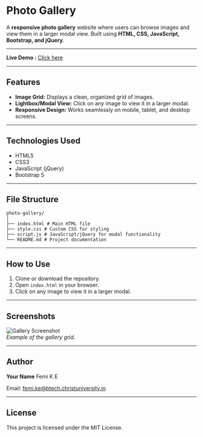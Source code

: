 # Photo Gallery

A **responsive photo gallery** website where users can browse images and view them in a larger modal view. Built using **HTML, CSS, JavaScript, Bootstrap, and jQuery**.

---
**Live Demo :** [Click here]()

---


## Features

- **Image Grid:** Displays a clean, organized grid of images.
- **Lightbox/Modal View:** Click on any image to view it in a larger modal.
- **Responsive Design:** Works seamlessly on mobile, tablet, and desktop screens.

---

## Technologies Used

- HTML5
- CSS3
- JavaScript (jQuery)
- Bootstrap 5

---

## File Structure
```
photo-gallery/
│
├── index.html # Main HTML file
├── style.css # Custom CSS for styling
├── script.js # JavaScript/jQuery for modal functionality
└── README.md # Project documentation
```


---

## How to Use

1. Clone or download the repository.
2. Open `index.html` in your browser.
3. Click on any image to view it in a larger modal.

---

## Screenshots

![Gallery Screenshot](/demo.png)  
*Example of the gallery grid.*


---

## Author

**Your Name**  Femi K E


Email: femi.ke@btech.christuniversity.in  

---

## License

This project is licensed under the MIT License.




